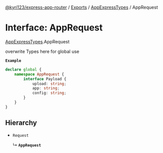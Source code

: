[@kyri123/express-app-router](../README.md) / [Exports](../modules.md) / [AppExpressTypes](../modules/AppExpressTypes.md) / AppRequest

# Interface: AppRequest

[AppExpressTypes](../modules/AppExpressTypes.md).AppRequest

overwrite Types here for global use

**`Example`**

```ts
declare global {
	namespace AppRequest {
		interface Payload {
			upload: string;
			app: string;
			config: string;
		}
	}
}
```

## Hierarchy

-   `Request`

    ↳ **`AppRequest`**
